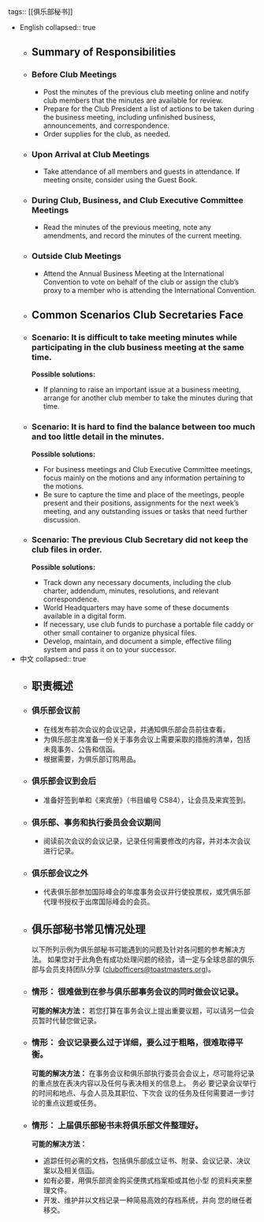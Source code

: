 tags:: [[俱乐部秘书]]

- English
  collapsed:: true
	- ## Summary of Responsibilities
	- ### Before Club Meetings
	  
	  * Post the minutes of the previous club meeting online and notify club members that the minutes are available for review.
	  * Prepare for the Club President a list of actions to be taken during the business meeting, including unfinished business, announcements, and correspondence.
	  * Order supplies for the club, as needed.
	- ### Upon Arrival at Club Meetings
	  
	  * Take attendance of all members and guests in attendance. If meeting onsite, consider using the Guest Book.
	- ### During Club, Business, and Club Executive Committee Meetings
	  
	  * Read the minutes of the previous meeting, note any amendments, and record the minutes of the current meeting.
	- ### Outside Club Meetings
	  
	  * Attend the Annual Business Meeting at the International Convention to vote on behalf of the club or assign the club’s proxy to a member who is attending the International Convention.
	- ## Common Scenarios Club Secretaries Face
	- ### Scenario: It is difficult to take meeting minutes while participating in the club business meeting at the same time.
	  
	  **Possible solutions:** 
	  
	  * If planning to raise an important issue at a business meeting, arrange for another club member to take the minutes during that time.
	- ### Scenario: It is hard to find the balance between too much and too little detail in the minutes.
	  
	  **Possible solutions:** 
	  
	  * For business meetings and Club Executive Committee meetings, focus mainly on the motions and any information pertaining to the motions. 
	  * Be sure to capture the time and place of the meetings, people present and their positions, assignments for the next week’s meeting, and any outstanding issues or tasks that need further discussion.
	- ### Scenario: The previous Club Secretary did not keep the club files in order.
	  
	  **Possible solutions:** 
	  
	  * Track down any necessary documents, including the club charter, addendum, minutes, resolutions, and relevant correspondence.
	  * World Headquarters may have some of these documents available in a digital form.
	  * If necessary, use club funds to purchase a portable file caddy or other small container to organize physical files.
	  * Develop, maintain, and document a simple, effective filing system and pass it on to your successor.
- 中文
  collapsed:: true
	- ## 职责概述
	- ### 俱乐部会议前
	  
	  *   在线发布前次会议的会议记录，并通知俱乐部会员前往查看。
	  *   为俱乐部主席准备一份关于事务会议上需要采取的措施的清单，包括未竟事务、公告和信函。
	  *   根据需要，为俱乐部订购用品。
	- ### 俱乐部会议到会后
	  
	  *   准备好签到单和《来宾册》（书目编号 CS84），让会员及来宾签到。
	- ### 俱乐部、事务和执行委员会会议期间
	  
	  *   阅读前次会议的会议记录，记录任何需要修改的内容，并对本次会议进行记录。
	- ### 俱乐部会议之外
	  
	  *   代表俱乐部参加国际峰会的年度事务会议并行使投票权，或凭俱乐部代理书授权于出席国际峰会的会员。
	- ## 俱乐部秘书常见情况处理
	  
	  以下所列示例为俱乐部秘书可能遇到的问题及针对各问题的参考解决方法。 如果您对于此角色有成功处理问题的经验，请一定与全球总部的俱乐部与会员支持团队分享 (clubofficers@toastmasters.org)。
	- ### 情形： 很难做到在参与俱乐部事务会议的同时做会议记录。
	  
	  **可能的解决方法：** 若您打算在事务会议上提出重要议题，可以请另一位会员暂时代替您做记录。
	- ### 情形： 会议记录要么过于详细，要么过于粗略，很难取得平衡。
	  
	  **可能的解决方法：** 在事务会议和俱乐部执行委员会会议上，尽可能将记录的重点放在表决内容以及任何与表决相关的信息上。 务必 要记录会议举行的时间和地点、与会人员及其职位、下次会 议的任务及任何需要进一步讨论的重点议题或任务。
	- ### 情形： 上届俱乐部秘书未将俱乐部文件整理好。
	  
	  **可能的解决方法：** 
	  
	  *   追踪任何必需的文档，包括俱乐部成立证书、附录、会议记录、决议案以及相关信函。
	  *   如有必要，用俱乐部资金购买便携式档案柜或其他小型 的资料夹来整理文件。
	  *   开发、维护并以文档记录一种简易高效的存档系统，并向 您的继任者移交。